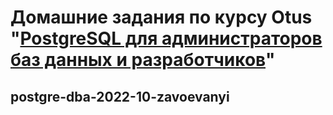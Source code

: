 # Домашние задания по курсу Otus "[PostgreSQL для администраторов баз данных и разработчиков](https://otus.ru/lessons/postgresql-dba/)"
## postgre-dba-2022-10-zavoevanyi